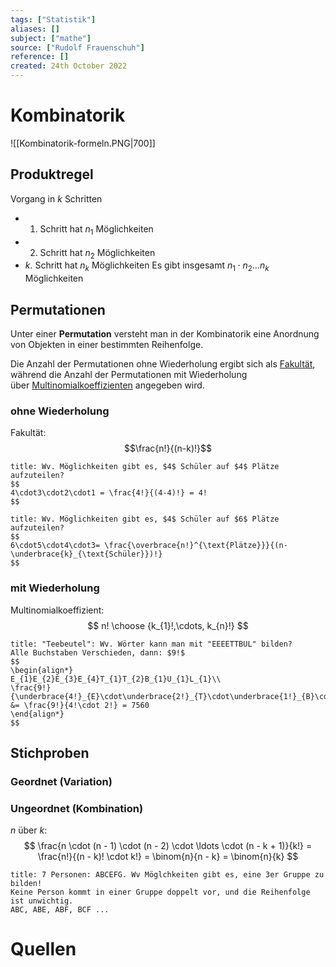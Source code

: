 ```yaml
---
tags: ["Statistik"]
aliases: []
subject: ["mathe"]
source: ["Rudolf Frauenschuh"]
reference: []
created: 24th October 2022
---
```


# Kombinatorik
![[Kombinatorik-formeln.PNG|700]]
## Produktregel
Vorgang in $k$ Schritten
- 1. Schritt hat $n_{1}$ Möglichkeiten
- 2. Schritt hat $n_{2}$ Möglichkeiten
- $k$. Schritt hat $n_{k}$ Möglichkeiten
Es gibt insgesamt $n_{1}\cdot n_{2}\dots n_{k}$ Möglichkeiten

## Permutationen
Unter einer **Permutation** versteht man in der Kombinatorik eine Anordnung von Objekten in einer bestimmten Reihenfolge.

Die Anzahl der Permutationen ohne Wiederholung ergibt sich als [Fakultät](https://de.wikipedia.org/wiki/Fakult%C3%A4t_(Mathematik) "Fakultät (Mathematik)"),
während die Anzahl der Permutationen mit Wiederholung über [Multinomialkoeffizienten](https://de.wikipedia.org/wiki/Multinomialkoeffizient "Multinomialkoeffizient") angegeben wird.

### ohne Wiederholung
Fakultät: 
$$\frac{n!}{(n-k)!}$$
```ad-example
title: Wv. Möglichkeiten gibt es, $4$ Schüler auf $4$ Plätze aufzuteilen?
$$
4\cdot3\cdot2\cdot1 = \frac{4!}{(4-4)!} = 4!
$$
```

```ad-example
title: Wv. Möglichkeiten gibt es, $4$ Schüler auf $6$ Plätze aufzuteilen?
$$
6\cdot5\cdot4\cdot3= \frac{\overbrace{n!}^{\text{Plätze}}}{(n-\underbrace{k}_{\text{Schüler}})!}
$$

```

### mit Wiederholung
Multinomialkoeffizient:
$$
n! \choose {k_{1}!,\cdots, k_{n}!}
$$
```ad-example
title: "Teebeutel": Wv. Wörter kann man mit "EEEETTBUL" bilden?
Alle Buchstaben Verschieden, dann: $9!$
$$
\begin{align*}
E_{1}E_{2}E_{3}E_{4}T_{1}T_{2}B_{1}U_{1}L_{1}\\
\frac{9!}{\underbrace{4!}_{E}\cdot\underbrace{2!}_{T}\cdot\underbrace{1!}_{B}\cdot\underbrace{1!}_{U}\cdot\underbrace{1!}_{L}} &= \frac{9!}{4!\cdot 2!} = 7560
\end{align*}
$$
```
## Stichproben
### Geordnet (Variation)

### Ungeordnet (Kombination)
$n$ über $k$:
$$
\frac{n \cdot (n - 1) \cdot (n - 2) \cdot \ldots \cdot (n - k + 1)}{k!} = \frac{n!}{(n - k)! \cdot k!} = \binom{n}{n - k} = \binom{n}{k}
$$
```ad-example
title: 7 Personen: ABCEFG. Wv Möglchkeiten gibt es, eine 3er Gruppe zu bilden!
Keine Person kommt in einer Gruppe doppelt vor, und die Reihenfolge ist unwichtig.
ABC, ABE, ABF, BCF ...

```

# Quellen
